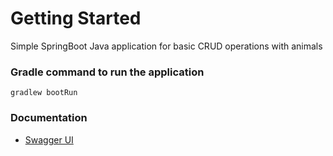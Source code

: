 # Getting Started
Simple SpringBoot Java application for basic CRUD operations with animals

### Gradle command to run the application

`gradlew bootRun`

### Documentation

* [Swagger UI](http://localhost:8080/swagger-ui/index.html)